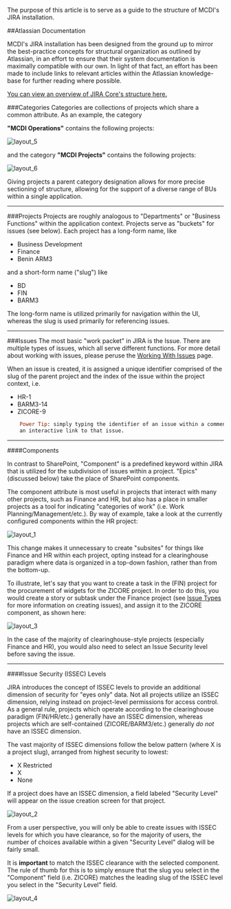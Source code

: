 The purpose of this article is to serve as a guide to the structure of MCDI's JIRA installation.

##Atlassian Documentation

MCDI's JIRA installation has been designed from the ground up to mirror the best-practice concepts for structural organization as outlined by Atlassian, in an effort to ensure that their system documentation is maximally compatible with our own.  In light of that fact, an effort has been made to include links to relevant articles within the Atlassian knowledge-base for further reading where possible.

[You can view an overview of JIRA Core's structure here.](https://confluence.atlassian.com/jiracoreserver072/what-makes-up-jira-core-829092409.html)

###Categories
Categories are collections of projects which share a common attribute.   As an example, the category

**"MCDI Operations"** contains the following projects:

![layout_5](img/layout/layout_5.png)

and the category **"MCDI Projects"** contains the following projects:

![layout_6](img/layout/layout_6.png)

Giving projects a parent category designation allows for more precise sectioning of structure, allowing for the support of a diverse range of BUs within a single application.

-----

###Projects
Projects are roughly analogous to "Departments" or "Business Functions" within the application context.  Projects serve as "buckets" for issues (see below).  Each project has a long-form name, like

* Business Development
* Finance
* Benin ARM3

and a short-form name ("slug") like

* BD
* FIN
* BARM3

The long-form name is utilized primarily for navigation within the UI, whereas the slug is used primarily for referencing issues.

-----

###Issues
The most basic "work packet" in JIRA is the Issue.  There are multiple types of issues, which all serve different functions.  For more detail about working with issues, please peruse the [Working With Issues](working_with_issues) page.

When an issue is created, it is assigned a unique identifier comprised of the slug of the parent project and the index of the issue within the project context, i.e.

* HR-1
* BARM3-14
* ZICORE-9
```ruby
    Power Tip: simply typing the identifier of an issue within a comment or description field will generate
    an interactive link to that issue.
```

-----

####Components

In contrast to SharePoint, "Component" is a predefined keyword within JIRA that is utilized for the subdivision of issues within a project.  "Epics" (discussed below) take the place of SharePoint components.  

The component attribute is most useful in projects that interact with many other projects, such as Finance and HR, but also has a place in smaller projects as a tool for indicating "categories of work" (i.e. Work Planning/Management/etc.).   By way of example, take a look at the currently configured components within the HR project:

![layout_1](img/layout/layout_1.PNG)

This change makes it unnecessary to create "subsites" for things like Finance and HR within each project, opting instead for a clearinghouse paradigm where data is organized in a top-down fashion, rather than from the bottom-up.

To illustrate, let's say that you want to create a task in the (FIN) project for the procurement of widgets for the ZICORE project.  In order to do this, you would create a story or subtask under the Finance project (see [Issue Types](issue_types) for more information on creating issues), and assign it to the ZICORE component, as shown here:

![layout_3](img/layout/layout_3.png)

In the case of the majority of clearinghouse-style projects (especially Finance and HR), you would also need to select an Issue Security level before saving the issue.

-----

####Issue Security (ISSEC) Levels

JIRA introduces the concept of ISSEC levels to provide an additional dimension of security for "eyes only" data.  Not all projects utilize an ISSEC dimension, relying instead on project-level permissions for access control.  As a general rule, projects which operate according to the clearinghouse paradigm (FIN/HR/etc.) generally have an ISSEC dimension, whereas projects which are self-contained (ZICORE/BARM3/etc.) generally *do not* have an ISSEC dimension.  

The vast majority of ISSEC dimensions follow the below pattern (where X is a project slug), arranged from highest security to lowest:

* X Restricted
* X
* None

If a project does have an ISSEC dimension, a field labeled "Security Level" will appear on the issue creation screen for that project.  

![layout_2](img/layout/layout_2.png)

From a user perspective, you will only be able to create issues with ISSEC levels for which you have clearance, so for the majority of users, the number of choices available within a given "Security Level" dialog will be fairly small.  

It is **important** to match the ISSEC clearance with the selected component.  The rule of thumb for this is to simply ensure that the slug you select in the "Component" field (i.e. ZICORE) matches the leading slug of the ISSEC level you select in the "Security Level" field.

![layout_4](img/layout/layout_4.png)
